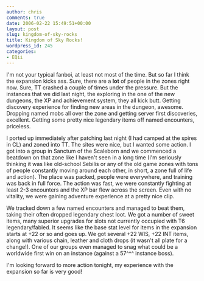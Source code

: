 ```yaml
---
author: chris
comments: true
date: 2006-02-22 15:49:51+00:00
layout: post
slug: kingdom-of-sky-rocks
title: Kingdom of Sky Rocks!
wordpress_id: 245
categories:
- EQii
---
```


I'm not your typical fanboi, at least not most of the time. But so far I think the expansion kicks ass. Sure, there are a **lot** of people in the zones right now. Sure, TT crashed a couple of times under the pressure. But the instances that we did last night, the exploring in the one of the new dungeons, the XP and achievement system, they all kick butt. Getting discovery experience for finding new areas in the dungeon, awesome. Dropping named mobs all over the zone and getting server first discoveries, excellent. Getting some pretty nice legendary items off named encounters, priceless.

I ported up immediately after patching last night (I had camped at the spires in CL) and zoned into TT. The sites were nice, but I wanted some action. I got into a group in Sanctum of the Scaleborn and we commenced a beatdown on that zone like I haven't seen in a long time (I'm seriously thinking it was like old-school Sebilis or any of the old game zones with tons of people constantly moving around each other, in short, a zone full of life and action). The place was packed, people were everywhere, and training was back in full force. The action was fast, we were constantly fighting at least 2-3 encounters and the XP bar flew across the screen. Even with no vitality, we were gaining adventure experience at a pretty nice clip.

We tracked down a few named encounters and managed to beat them, taking their often dropped legendary chest loot. We got a number of sweet items, many superior upgrades for slots not currently occupied with T6 legendary/fabled. It seems like the base stat level for items in the expansion starts at +22 or so and goes up. We got several +22 WIS, +22 INT items, along with various chain, leather and cloth drops (it wasn't all plate for a change!). One of our groups even managed to snag what could be a worldwide first win on an instance (against a 57^^^ instance boss).

I'm looking forward to more action tonight, my experience with the expansion so far is very good!
